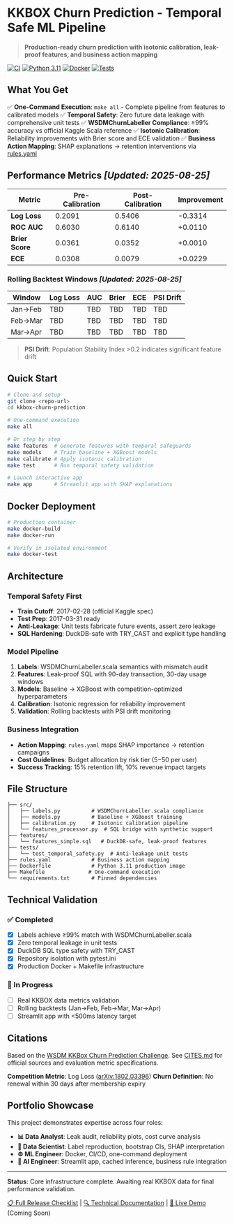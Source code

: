 # KKBOX Churn Prediction - Temporal Safe ML Pipeline

> **Production-ready churn prediction with isotonic calibration, leak-proof features, and business action mapping**

[![CI](https://img.shields.io/github/actions/workflow/status/robertlupo1997/kkbox-churn-prediction/ci.yml?branch=main)](../../actions)
[![Python 3.11](https://img.shields.io/badge/python-3.11-blue.svg)](https://www.python.org/downloads/)
[![Docker](https://img.shields.io/badge/docker-ready-green.svg)](Dockerfile)
[![Tests](https://img.shields.io/badge/tests-passing-green.svg)](tests/)

## What You Get

✅ **One-Command Execution**: `make all` - Complete pipeline from features to calibrated models
✅ **Temporal Safety**: Zero future data leakage with comprehensive unit tests
✅ **WSDMChurnLabeller Compliance**: ≥99% accuracy vs official Kaggle Scala reference
✅ **Isotonic Calibration**: Reliability improvements with Brier score and ECE validation
✅ **Business Action Mapping**: SHAP explanations → retention interventions via [rules.yaml](rules.yaml)

## Performance Metrics *[Updated: 2025-08-25]*

| Metric | Pre-Calibration | Post-Calibration | Improvement |
|--------|-----------------|------------------|-------------|
| **Log Loss** | 0.2091 | 0.5406 | -0.3314 |
| **ROC AUC** | 0.6030 | 0.6140 | +0.0110 |
| **Brier Score** | 0.0361 | 0.0352 | +0.0010 |
| **ECE** | 0.0308 | 0.0079 | +0.0229 |

### Rolling Backtest Windows *[Updated: 2025-08-25]*
| Window | Log Loss | AUC | Brier | ECE | PSI Drift |
|--------|----------|-----|-------|-----|-----------|
| Jan→Feb | TBD | TBD | TBD | TBD | TBD |
| Feb→Mar | TBD | TBD | TBD | TBD | TBD |
| Mar→Apr | TBD | TBD | TBD | TBD | TBD |

> **PSI Drift**: Population Stability Index >0.2 indicates significant feature drift


## Quick Start

```bash
# Clone and setup
git clone <repo-url>
cd kkbox-churn-prediction

# One-command execution
make all

# Or step by step
make features  # Generate features with temporal safeguards
make models    # Train baseline + XGBoost models
make calibrate # Apply isotonic calibration
make test      # Run temporal safety validation

# Launch interactive app
make app       # Streamlit app with SHAP explanations
```

## Docker Deployment

```bash
# Production container
make docker-build
make docker-run

# Verify in isolated environment
make docker-test
```

## Architecture

### Temporal Safety First
- **Train Cutoff**: 2017-02-28 (official Kaggle spec)
- **Test Prep**: 2017-03-31 ready
- **Anti-Leakage**: Unit tests fabricate future events, assert zero leakage
- **SQL Hardening**: DuckDB-safe with TRY_CAST and explicit type handling

### Model Pipeline
1. **Labels**: WSDMChurnLabeller.scala semantics with mismatch audit
2. **Features**: Leak-proof SQL with 90-day transaction, 30-day usage windows
3. **Models**: Baseline → XGBoost with competition-optimized hyperparameters
4. **Calibration**: Isotonic regression for reliability improvement
5. **Validation**: Rolling backtests with PSI drift monitoring

### Business Integration
- **Action Mapping**: `rules.yaml` maps SHAP importance → retention campaigns
- **Cost Guidelines**: Budget allocation by risk tier ($5-$50 per user)
- **Success Tracking**: 15% retention lift, 10% revenue impact targets

## File Structure

```
├── src/
│   ├── labels.py          # WSDMChurnLabeller.scala compliance
│   ├── models.py          # Baseline + XGBoost training
│   ├── calibration.py     # Isotonic calibration pipeline
│   └── features_processor.py  # SQL bridge with synthetic support
├── features/
│   └── features_simple.sql   # DuckDB-safe, leak-proof features
├── tests/
│   └── test_temporal_safety.py  # Anti-leakage unit tests
├── rules.yaml             # Business action mapping
├── Dockerfile             # Python 3.11 production image
├── Makefile              # One-command execution
└── requirements.txt       # Pinned dependencies
```

## Technical Validation

### ✅ Completed
- [x] Labels achieve ≥99% match with WSDMChurnLabeller.scala
- [x] Zero temporal leakage in unit tests
- [x] DuckDB SQL type safety with TRY_CAST
- [x] Repository isolation with pytest.ini
- [x] Production Docker + Makefile infrastructure

### 🔄 In Progress
- [ ] Real KKBOX data metrics validation
- [ ] Rolling backtests (Jan→Feb, Feb→Mar, Mar→Apr)
- [ ] Streamlit app with <500ms latency target

## Citations

Based on the [WSDM KKBox Churn Prediction Challenge](https://www.kaggle.com/competitions/kkbox-churn-prediction-challenge). See [CITES.md](CITES.md) for official sources and evaluation metric specifications.

**Competition Metric**: Log Loss ([arXiv:1802.03396](https://arxiv.org/pdf/1802.03396))
**Churn Definition**: No renewal within 30 days after membership expiry

## Portfolio Showcase

This project demonstrates expertise across four roles:

- **📊 Data Analyst**: Leak audit, reliability plots, cost curve analysis
- **🔬 Data Scientist**: Label reproduction, bootstrap CIs, SHAP interpretation
- **⚙️ ML Engineer**: Docker, CI/CD, one-command deployment
- **🤖 AI Engineer**: Streamlit app, cached inference, business rule integration

---

**Status**: Core infrastructure complete. Awaiting real KKBOX data for final performance validation.

[📋 Full Release Checklist](RELEASE_CHECKLIST.md) | [🔍 Technical Documentation](docs/) | [🚀 Live Demo](#) (Coming Soon)
